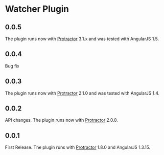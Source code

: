 ﻿# Watcher Plugin

## 0.0.5

The plugin runs now with [Protractor](http://angular.github.io/protractor/#/) 3.1.x and was tested with AngularJS 1.5.

## 0.0.4

Bug fix

## 0.0.3

The plugin runs now with [Protractor](http://angular.github.io/protractor/#/) 2.1.0 and was tested with AngularJS 1.4.

## 0.0.2

API changes. The plugin runs now with [Protractor](http://angular.github.io/protractor/#/) 2.0.0.

## 0.0.1

First Release. The plugin runs with [Protractor](http://angular.github.io/protractor/#/) 1.8.0 and AngularJS 1.3.15.